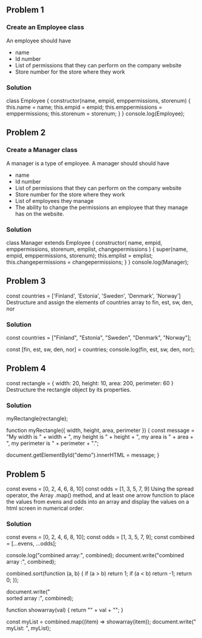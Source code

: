 ## Problem 1
### Create an Employee class
An employee should have
- name
- Id number
- List of permissions that they can perform on the company website
- Store number for the store where they work

### Solution
class Employee {
  constructor(name, empid, emppermissions, storenum) {
    this.name = name;
    this.empid = empid;
    this.emppermissions = emppermissions;
    this.storenum = storenum;
  }
}
console.log(Employee);

## Problem 2
### Create a Manager class
A manager is a type of employee. A manager should should have
- name
- Id number
- List of permissions that they can perform on the company website
- Store number for the store where they work
- List of employees they manage
- The ability to change the permissions an employee that they manage has on the website.

### Solution
class Manager extends Employee {
  constructor(
    name,
    empid,
    emppermissions,
    storenum,
    emplist,
    changepermissions
  ) {
    super(name, empid, emppermissions, storenum);
    this.emplist = emplist;
    this.changepermissions = changepermissions;
  }
}
console.log(Manager);

## Problem 3
const countries = ['Finland', 'Estonia', 'Sweden', 'Denmark', 'Norway']
Destructure and assign the elements of countries array to fin, est, sw, den, nor

### Solution
const countries = ["Finland", "Estonia", "Sweden", "Denmark", "Norway"];

const [fin, est, sw, den, nor] = countries;
console.log(fin, est, sw, den, nor);

## Problem 4
const rectangle = {
width: 20,
height: 10,
area: 200,
perimeter: 60
}
Destructure the rectangle object by its properties.

### Solution
myRectangle(rectangle);

function myRectangle({ width, height, area, perimeter }) {
  const message = "My width is " + width + ", my height is " + height + ", my area is " + area + ", my perimeter is " + perimeter + ".";

  document.getElementById("demo").innerHTML = message;
}

## Problem 5
const evens = [0, 2, 4, 6, 8, 10]
const odds = [1, 3, 5, 7, 9]
Using the spread operator, the Array .map() method, and at least one arrow function to
place the values from evens and odds into an array and display the values on a html
screen in numerical order.

### Solution
const evens = [0, 2, 4, 6, 8, 10];
const odds = [1, 3, 5, 7, 9];
const combined = [...evens, ...odds];

console.log("combined array:", combined);
document.write("combined array :", combined);

combined.sort(function (a, b) {
  if (a > b) return 1;
  if (a < b) return -1;
  return 0;
});

document.write("<br>sorted array :", combined);

function showarray(val) {
  return "" + val + "";
}

const myList = combined.map((item) => showarray(item));
document.write("<br>myList: ", myList);

